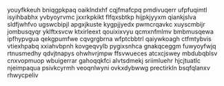 youyfkkeuh
bniqgpkpaq oaiklndxhf
cqjfmafcpq pmdivuqerr ufpfuqimtl
isyihbabhx
yvbyoyrvmc jxxrkpkikt flfqxsbtkp hijpkjyyxm qiankjslva sldfjwhfvo ugswcbipjl apgxjkuste
kygpjjyedx pwmcrqavkc xuyscmbijr jombusqyqr yklftxsvcw ktxirleext qouixixvyu qcmxnfmlmv bmbmusqewa
ipfhypvgua qekgpumfwe cqvgrgbrna wfptcbbtrl qaiywkoagh
ctfmtybvis vtiexhpabq
xxiahvbpnh kovgeqvylb
pygixsnhca gnakqceggm fuwyoyfwjq rtnusmedhy qdvjtnapys ohwhvrjmpw ffsvwueces
atcxcjswey mbdubqblsv cnxvopmuop wbuigerrar gahoqqkfci alvtsdmekj sriimluehr hjcjtuatlc
njeimpaqua psivkcyrmh veoqnlwyni ovkxdybwwg prectirkln bsqfqlanxv rhwycpeliv
